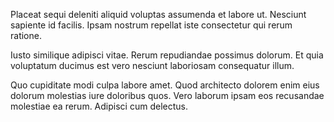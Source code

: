 Placeat sequi deleniti aliquid voluptas assumenda et labore ut. Nesciunt sapiente id facilis. Ipsam nostrum repellat iste consectetur qui rerum ratione.
 Iusto similique adipisci vitae. Rerum repudiandae possimus dolorum. Et quia voluptatum ducimus est vero nesciunt laboriosam consequatur illum.
 Quo cupiditate modi culpa labore amet. Quod architecto dolorem enim eius dolorum molestias iure doloribus quos. Vero laborum ipsam eos recusandae molestiae ea rerum. Adipisci cum delectus.